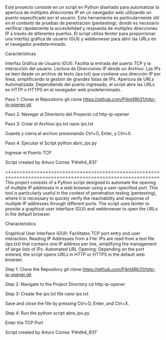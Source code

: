 Este proyecto consiste en un script en Python diseñado para automatizar la apertura de múltiples direcciones IP en un navegador web utilizando un puerto especificado por el usuario. Esta herramienta es particularmente útil en el contexto de pruebas de penetración (pentesting), donde es necesario verificar rápidamente la accesibilidad y respuesta de múltiples direcciones IP a través de diferentes puertos. El script utiliza tkinter para proporcionar una interfaz gráfica de usuario (GUI) y webbrowser para abrir las URLs en el navegador predeterminado.

Características

Interfaz Gráfica de Usuario (GUI): Facilita la entrada del puerto TCP y la interacción del usuario.
Lectura de Direcciones IP desde un Archivo: Las IPs se leen desde un archivo de texto (ips.txt) que contiene una dirección IP por línea, simplificando la gestión de grandes listas de IPs.
Apertura de URLs Automatizada: Dependiendo del puerto ingresado, el script abre las URLs en HTTP o HTTPS en el navegador web predeterminado.

Paso 1: Clonar el Repositorio git clone https://github.com/P4nt4Rh31/http-ip-opener.git

Paso 2: Navegar al Directorio del Proyecto cd http-ip-opener

Paso 3: Crear el Archivo ips.txt nano ips.txt

Guarda y cierra el archivo presionando Ctrl+O, Enter, y Ctrl+X.

Paso 4: Ejecutar el Script python abrir_ips.py

Ingresar el Puerto TCP

Script created by Arturo Correa 'P4nth4_R31'

============================================================================================================
This project consists of a Python script designed to automate the opening of multiple IP addresses in a web browser using a user-specified port. This tool is particularly useful in the context of penetration testing (pentesting), where it is necessary to quickly verify the reachability and response of multiple IP addresses through different ports. The script uses tkinter to provide a graphical user interface (GUI) and webbrowser to open the URLs in the default browser.

Characteristics

Graphical User Interface (GUI): Facilitates TCP port entry and user interaction.
Reading IP Addresses from a File: IPs are read from a text file (ips.txt) that contains one IP address per line, simplifying the management of large lists of IPs.
Automated URL Opening: Depending on the port entered, the script opens URLs in HTTP or HTTPS in the default web browser.

Step 1: Clone the Repository git clone https://github.com/P4nt4Rh31/http-ip-opener.git

Step 2: Navigate to the Project Directory cd http-ip-opener

Step 3: Create the ips.txt file nano ips.txt

Save and close the file by pressing Ctrl+O, Enter, and Ctrl+X.

Step 4: Run the python script abre_ips.py

Enter the TCP Port

Script created by Arturo Correa 'P4nth4_R31'
